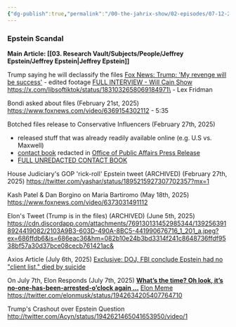 ```yaml
---
{"dg-publish":true,"permalink":"/00-the-jahrix-show/02-episodes/07-12-2025/","tags":["epstein","jahrixshow","edited","published"],"created":"2025-07-09T13:38:42.335-04:00","updated":"2025-07-14T03:02:20.695-04:00"}
---
```


### Epstein Scandal
**Main Article: [[03. Research Vault/Subjects/People/Jeffrey Epstein/Jeffrey Epstein\|Jeffrey Epstein]]**

Trump saying he will declassify the files
[Fox News: Trump: 'My revenge will be success'](https://www.youtube.com/watch?v=I12BrDyu1n0&t=301s) - edited footage
[FULL INTERVIEW - Will Cain Show](https://www.youtube.com/live/HVKRNcQUbRY?si=aPFLaw5H4wvEZkM0&t=2114)
https://x.com/libsoftiktok/status/1831032658069184971\ - Lex Fridman

Bondi asked about files (February 21st, 2025)
https://www.foxnews.com/video/6369154302112 - 5:35

Botched files release to Conservative Influencers (February 27th, 2025)
- released stuff that was already readily available online (e.g. U.S vs. Maxwell)
- [contact book](https://www.justice.gov/ag/media/1391321/dl?inline) redacted in [Office of Public Affairs Press Release](https://www.justice.gov/opa/pr/attorney-general-pamela-bondi-releases-first-phase-declassified-epstein-files)
- [FULL UNREDACTED CONTACT BOOK](https://ia601903.us.archive.org/5/items/jeffrey-epstein-39s-little-black-book-unredacted/Jeffrey_Epstein39s_Little_Black_Book_unredacted.pdf)

House Judiciary's GOP 'rick-roll' Epstein tweet (ARCHIVED) (February 27th, 2025)
https://twitter.com/yashar/status/1895215927307702357?mx=1

Kash Patel & Dan Borgino on Maria Bartiromo (May 18th, 2025)
https://www.foxnews.com/video/6373031491112

Elon's Tweet (Trump is in the files) (ARCHIVED) (June 5th, 2025)
https://cdn.discordapp.com/attachments/769130131452985344/1392563918924419082/2103A9B3-603D-490A-8BC5-441990676716_1_201_a.jpeg?ex=686ffdb6&is=686eac36&hm=082b10e24b3bd3314f241c8648736ffdf9538bf57a30d37bce08cecb761421ac&

Axios Article (July 6th, 2025)
[Exclusive: DOJ, FBI conclude Epstein had no "client list," died by suicide](https://www.axios.com/2025/07/07/jeffrey-epstein-suicide-client-list-trump-administration)

On July 7th, Elon Responds (July 7th, 2025)
**[What’s the time? Oh look, it’s no-one-has-been-arrested-o’clock again …](https://twitter.com/elonmusk/status/1942132189229162960/photo/1)**
[Elon Meme](https://twitter.com/elonmusk/status/1942119635341754538?mx=1)
https://twitter.com/elonmusk/status/1942634205407764710

Trump's Crashout over Epstein Question
http://twitter.com/Acyn/status/1942621465041653950/video/1
